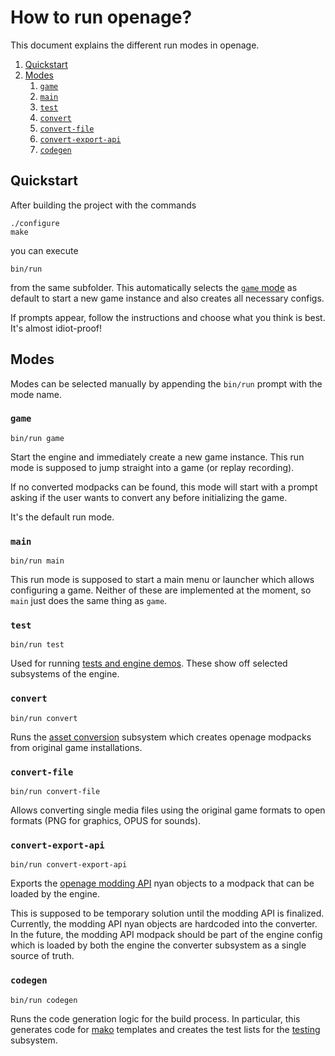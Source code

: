 # How to run openage?

This document explains the different run modes in openage.

1. [Quickstart](#quickstart)
2. [Modes](#modes)
   1. [`game`](#game)
   2. [`main`](#main)
   3. [`test`](#test)
   4. [`convert`](#convert)
   5. [`convert-file`](#convert-file)
   6. [`convert-export-api`](#convert-export-api)
   7. [`codegen`](#codegen)


## Quickstart

After building the project with the commands

```
./configure
make
```

you can execute

```
bin/run
```

from the same subfolder. This automatically selects the [`game` mode](#game) as default
to start a new game instance and also creates all necessary configs.

If prompts appear, follow the instructions and choose what you think is best. It's
almost idiot-proof!


## Modes

Modes can be selected manually by appending the `bin/run` prompt with the mode name.

### `game`

```
bin/run game
```

Start the engine and immediately create a new game instance. This run mode is supposed
to jump straight into a game (or replay recording).

If no converted modpacks can be found, this mode will start with a prompt asking if
the user wants to convert any before initializing the game.

It's the default run mode.


### `main`

```
bin/run main
```

This run mode is supposed to start a main menu or launcher which allows configuring a
game. Neither of these are implemented at the moment, so `main` just does the same
thing as `game`.


### `test`

```
bin/run test
```

Used for running [tests and engine demos](code/testing.md). These show off selected
subsystems of the engine.


### `convert`

```
bin/run convert
```

Runs the [asset conversion](media_convert.md) subsystem which creates openage modpacks
from original game installations.


### `convert-file`

```
bin/run convert-file
```

Allows converting single media files using the original game formats to open formats
(PNG for graphics, OPUS for sounds).


### `convert-export-api`

```
bin/run convert-export-api
```

Exports the [openage modding API](nyan/README.md) nyan objects to a modpack that can
be loaded by the engine.

This is supposed to be temporary solution until the modding API is finalized. Currently,
the modding API nyan objects are hardcoded into the converter. In the future, the
modding API modpack should be part of the engine config which is loaded by both the engine
the converter subsystem as a single source of truth.


### `codegen`

```
bin/run codegen
```

Runs the code generation logic for the build process. In particular, this generates code
for [mako](https://www.makotemplates.org/) templates and creates the test lists for the
[testing](code/testing.md) subsystem.
